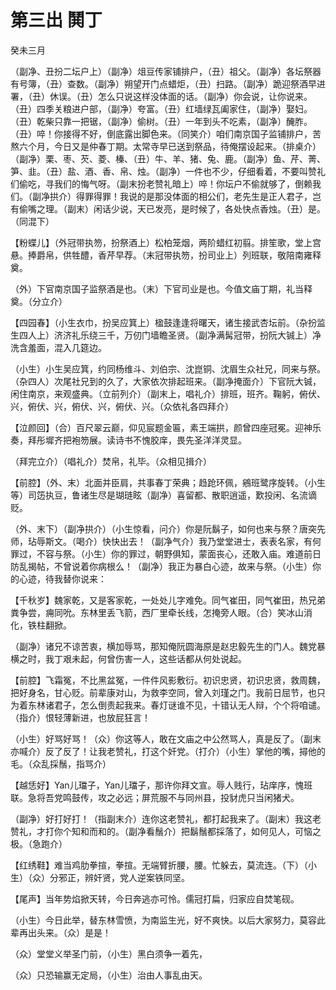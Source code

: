 # 第三出 鬨丁

癸未三月

（副净、丑扮二坛户上）（副净）俎豆传家铺排户，（丑）祖父。（副净）各坛祭器有号簿，（丑）查数。（副净）朔望开门点蜡炬，（丑）扫路。（副净）跪迎祭酒早进署，（丑）休误。（丑）怎么只说这样没体面的话。（副净）你会说，让你说来。（丑）四季关粮进户部，（副净）夸富。（丑）红墙绿瓦阖家住，（副净）娶妇。（丑）乾柴只靠一把锯，（副净）偷树。（丑）一年到头不吃素，（副净）醃胙。（丑）啐！你接得不好，倒底露出脚色来。（同笑介）咱们南京国子监铺排户，苦熬六个月，今日又是仲春丁期。太常寺早已送到祭品，待俺摆设起来。（排桌介）（副净）栗、枣、芡、菱、榛、（丑）牛、羊、猪、兔、鹿。（副净）鱼、芹、菁、笋、韭。（丑）盐、酒、香、帛、烛。（副净）一件也不少，仔细看着，不要叫赞礼们偷吃，寻我们的悔气呀。（副末扮老赞礼暗上）啐！你坛户不偷就够了，倒赖我们。（副净拱介）得罪得罪！我说的是那没体面的相公们，老先生是正人君子，岂有偷嘴之理。（副末）闲话少说，天已发亮，是时候了，各处快点香烛。（丑）是。（同混下）

【粉蝶儿】（外冠带执笏，扮祭酒上）松柏笼烟，两阶蜡红初翦。排笙歌，堂上宫悬。捧爵帛，供牲醴，香芹早荐。（末冠带执笏，扮司业上）列班联，敬陪南雍释奠。

（外）下官南京国子监祭酒是也。（末）下官司业是也。今值文庙丁期，礼当释奠。（分立介）

【四园春】（小生衣巾，扮吴应箕上）楹鼓逢逢将曙天，诸生接武杏坛前。（杂扮监生四人上）济济礼乐绕三千，万仞门墙瞻圣贤。（副净满髯冠带，扮阮大铖上）净洗含羞面，混入几筵边。

（小生）小生吴应箕，约同杨维斗、刘伯宗、沈崑铜、沈眉生众社兄，同来与祭。（杂四人）次尾社兄到的久了，大家依次排起班来。（副净掩面介）下官阮大铖，闲住南京，来观盛典。（立前列介）（副末上，唱礼介）排班，班齐。鞠躬，俯伏、兴，俯伏、兴，俯伏、兴，俯伏、兴。（众依礼各四拜介）

【泣颜回】（合）百尺翠云巅，仰见宸题金匾，素王端拱，颜曾四座冠冕。迎神乐奏，拜彤墀齐把袍笏展。读诗书不愧胶庠，畏先圣洋洋灵显。

（拜完立介）（唱礼介）焚帛，礼毕。（众相见揖介）

【前腔】（外、末）北面并臣肩，共事春丁荣典；趋跄环佩，鵷班鹭序旋转。（小生等）司笾执豆，鲁诸生尽是瑚琏眩（副净）喜留都、散职逍遥，歎投闲、名流谪贬。

（外、末下）（副净拱介）（小生惊看，问介）你是阮鬍子，如何也来与祭？唐突先师，玷辱斯文。（喝介）快快出去！（副净气介）我乃堂堂进士，表表名家，有何罪过，不容与祭。（小生）你的罪过，朝野俱知，蒙面丧心，还敢入庙。难道前日防乱揭帖，不曾说着你病根么！（副净）我正为暴白心迹，故来与祭。（小生）你的心迹，待我替你说来：

【千秋岁】魏家乾，又是客家乾，一处处儿字难免。同气崔田，同气崔田，热兄弟粪争尝，痈同吮。东林里丢飞箭，西厂里牵长线，怎掩旁人眼。（合）笑冰山消化，铁柱翻掀。

（副净）诸兄不谅苦衷，横加辱骂，那知俺阮圆海原是赵忠毅先生的门人。魏党暴横之时，我丁艰未起，何曾伤害一人，这些话都从何处说起。

【前腔】飞霜冤，不比黑盆冤，一件件风影敷衍。初识忠贤，初识忠贤，救周魏，把好身名，甘心贬。前辈康对山，为救李空同，曾入刘瑾之门。我前日屈节，也只为着东林诸君子，怎么倒责起我来。春灯谜谁不见，十错认无人辩，个个将咱谴。（指介）恨轻薄新进，也放屁狂言！

（小生）好骂好骂！（众）你这等人，敢在文庙之中公然骂人，真是反了。（副末亦喊介）反了反了！让我老赞礼，打这个奸党。（打介）（小生）掌他的嘴，撏他的毛。（众乱採鬚，指骂介）

【越恁好】Yan儿璫子，Yan儿璫子，那许你拜文宣。辱人贱行，玷庠序，愧班联。急将吾党鸣鼓传，攻之必远；屏荒服不与同州县，投豺虎只当闲猪犬。

（副净）好打好打！（指副末介）连你这老赞礼，都打起我来了。（副末）我这老赞礼，才打你个知和而和的。（副净看鬚介）把鬍鬚都採落了，如何见人，可恼之极。（急跑介）

【红绣鞋】难当鸡肋拳揎，拳揎。无端臂折腰，腰。忙躲去，莫流连。（下）（小生）（众）分邪正，辨奸贤，党人逆案铁同坚。

【尾声】当年势焰掀天转，今日奔逃亦可怜。儒冠打扁，归家应自焚笔砚。

（小生）今日此举，替东林雪愤，为南监生光，好不爽快。以后大家努力，莫容此辈再出头来。（众）是是！

（众）堂堂义举圣门前，（小生）黑白须争一着先，

（众）只恐输赢无定局，（小生）治由人事乱由天。